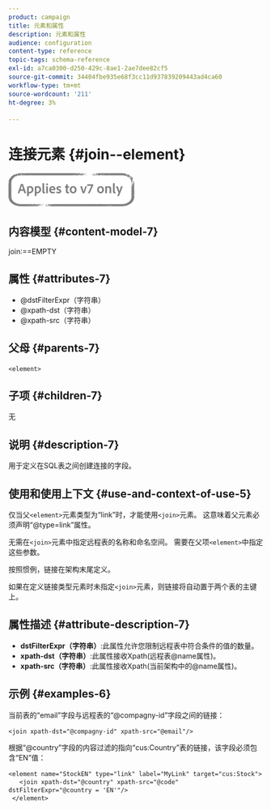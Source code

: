 ```yaml
---
product: campaign
title: 元素和属性
description: 元素和属性
audience: configuration
content-type: reference
topic-tags: schema-reference
exl-id: a7ca0300-d250-429c-8ae1-2ae7dee82cf5
source-git-commit: 34404fbe935e68f3cc11d937839209443ad4ca60
workflow-type: tm+mt
source-wordcount: '211'
ht-degree: 3%

---
```


# 连接元素 {#join--element}

![](../../../assets/v7-only.svg)

## 内容模型 {#content-model-7}

join:==EMPTY

## 属性 {#attributes-7}

* @dstFilterExpr（字符串）
* @xpath-dst（字符串）
* @xpath-src（字符串）

## 父母 {#parents-7}

`<element>`

## 子项 {#children-7}

无

## 说明 {#description-7}

用于定义在SQL表之间创建连接的字段。

## 使用和使用上下文 {#use-and-context-of-use-5}

仅当父`<element>`元素类型为“link”时，才能使用`<join>`元素。 这意味着父元素必须声明“@type=link”属性。

无需在`<join>`元素中指定远程表的名称和命名空间。 需要在父项`<element>`中指定这些参数。

按照惯例，链接在架构末尾定义。

如果在定义链接类型元素时未指定`<join>`元素，则链接将自动置于两个表的主键上。

## 属性描述 {#attribute-description-7}

* **dstFilterExpr（字符串）**:此属性允许您限制远程表中符合条件的值的数量。
* **xpath-dst（字符串）**:此属性接收Xpath(远程表@name属性)。
* **xpath-src（字符串）**:此属性接收Xpath(当前架构中的@name属性)。

## 示例 {#examples-6}

当前表的“email”字段与远程表的“@compagny-id”字段之间的链接：

```
<join xpath-dst="@compagny-id" xpath-src="@email"/>
```

根据“@country”字段的内容过滤的指向“cus:Country”表的链接，该字段必须包含“EN”值：

```
<element name="StockEN" type="link" label="MyLink" target="cus:Stock">
   <join xpath-dst="@country" xpath-src="@code" dstFilterExpr="@country = 'EN'"/>
 </element>
```
